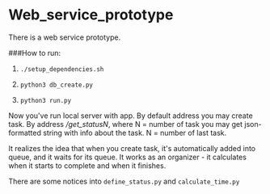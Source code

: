 # Web_service_prototype
There is a web service prototype.

###How to run:

1. `./setup_dependencies.sh`

2. `python3 db_create.py`

3. `python3 run.py`

Now you've run local server with app. By default address  you may create task. By address */get_statusN*, where N = number of task you may get json-formatted string with info about the task. N = number of last task. 

It realizes the idea that when you create task, it's automatically added into queue, and it waits for its queue. It works as an organizer - it calculates when it starts to complete and when it finishes.

There are some notices into `define_status.py` and `calculate_time.py`

